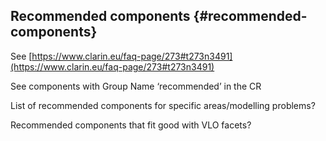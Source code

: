 ## Recommended components {#recommended-components}

See [https://www.clarin.eu/faq-page/273#t273n3491](https://www.clarin.eu/faq-page/273#t273n3491)

See components with Group Name ‘recommended’ in the CR

List of recommended components for specific areas/modelling problems?

Recommended components that fit good with VLO facets?